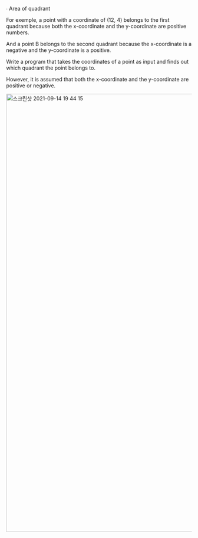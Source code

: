 ∙ Area of quadrant

For exemple, a point with a coordinate of (12, 4) belongs to the first quadrant because both the x-coordinate and the y-coordinate are positive numbers.

And a point B belongs to the second quadrant because the x-coordinate is a negative and the y-coordinate is a positive.

Write a program that takes the coordinates of a point as input and finds out which quadrant the point belongs to.

However, it is assumed that both the x-coordinate and the y-coordinate are positive or negative.


<img width="1188" alt="스크린샷 2021-09-14 19 44 15" src="https://user-images.githubusercontent.com/80348069/133307525-f5e97762-0cc2-4e4f-8d9e-1e672044e496.png">
